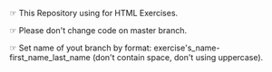 ☞ This Repository using for HTML Exercises.

☞ Please don't change code on master branch.

☞ Set name of yout branch by format: exercise's_name-first_name_last_name (don't contain space, don't using uppercase).
